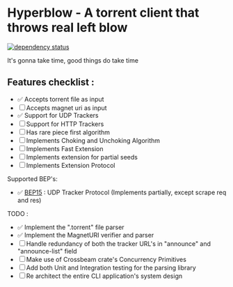 # Hyperblow - A torrent client that throws real left blow

[![dependency status](https://deps.rs/repo/github/rishadbaniya/hyperblow/status.svg)](https://deps.rs/repo/github/rishadbaniya/hyperblow)


It's gonna take time, good things do take time

## Features checklist :
- ✅ Accepts torrent file as input
- ☐ Accepts magnet uri as input
- ✅ Support for UDP Trackers
- ☐ Support for HTTP Trackers
- ☐ Has rare piece first algorithm
- ☐ Implements Choking and Unchoking Algorithm
- ☐ Implements Fast Extension
- ☐ Implements extension for partial seeds
- ☐ Implements Extension Protocol

Supported BEP's:

- ✅ [BEP15](http://www.bittorrent.org/beps/bep_0015.html) : UDP Tracker Protocol (Implements partially, except scrape req and res)


TODO : 
- ✅ Implement the ".torrent" file parser
- ✅ Implement the MagnetURI verifier and parser
- ☐ Handle redundancy of both the tracker URL's in "announce" and "announce-list" field
- ☐ Make use of Crossbeam crate's Concurrency Primitives
- ☐ Add both Unit and Integration testing for the parsing library 
- ☐ Re architect the entire CLI application's system design

